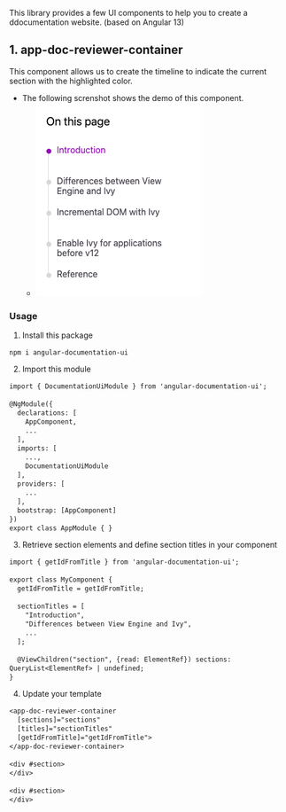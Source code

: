 This library provides a few UI components to help you to create a ddocumentation website. (based on Angular 13)

## 1. app-doc-reviewer-container
This component allows us to create the timeline to indicate the current section with the highlighted color.

* The following screnshot shows the demo of this component.
  * ![demo](https://raw.githubusercontent.com/JenHsuan/angular-13-feature/main/src/assets/image/doc-reviewer-demo.png)

### Usage
1. Install this package
```
npm i angular-documentation-ui
```

2. Import this module
```
import { DocumentationUiModule } from 'angular-documentation-ui';

@NgModule({
  declarations: [
    AppComponent,
    ...
  ],
  imports: [
    ...,
    DocumentationUiModule
  ],
  providers: [
    ...
  ],
  bootstrap: [AppComponent]
})
export class AppModule { }
```

3. Retrieve section elements and define section titles in your component
```
import { getIdFromTitle } from 'angular-documentation-ui';

export class MyComponent {
  getIdFromTitle = getIdFromTitle;
  
  sectionTitles = [
    "Introduction",
    "Differences between View Engine and Ivy",
    ...
  ];
  
  @ViewChildren("section", {read: ElementRef}) sections: QueryList<ElementRef> | undefined;
}

``` 

4. Update your template
```
<app-doc-reviewer-container
  [sections]="sections"
  [titles]="sectionTitles"
  [getIdFromTitle]="getIdFromTitle">
</app-doc-reviewer-container>

<div #section>
</div>

<div #section>
</div>
```